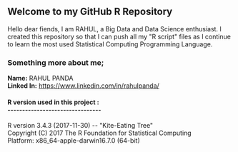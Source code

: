 ## Welcome to my GitHub R Repository

Hello dear fiends, I am RAHUL, a Big Data and Data Science enthusiast. I created this repository so that I can push all my "R script" files as I continue to learn the most used Statistical Computing Programming Language.

### Something more about me;
**Name:** RAHUL PANDA <br/> **Linked In:** https://www.linkedin.com/in/rahulpanda/

#### R version used in this project :<br/>--------------------------------<br/>
R version 3.4.3 (2017-11-30) -- "Kite-Eating Tree"<br/>
Copyright (C) 2017 The R Foundation for Statistical Computing<br/>
Platform: x86_64-apple-darwin16.7.0 (64-bit)

